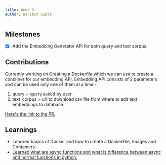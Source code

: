 ```yaml
---
title: Week 3
author: Harshit Gupta
---
```


## Milestones
- [x] Add the Embedding Generator API for both query and text corpus.

## Contributions
Currently working on Creating a Dockerfile which we can use to create a container for our embedding API. Embedding API consists of 2 parameters and can be used only one of them at a time:-
1. query :- query asked by user.
2. text_corpus :- url to download csv file from where to add text embeddings to database.

[Here's the link to the PR.](https://github.com/Samagra-Development/ai-tools/pull/205)

## Learnings
- Learned basics of Docker and how to create a DockerFile, Images and Containers.
- [Learned what are async functions and what is difference between async and normal functions in python.](https://realpython.com/python-async-features/)